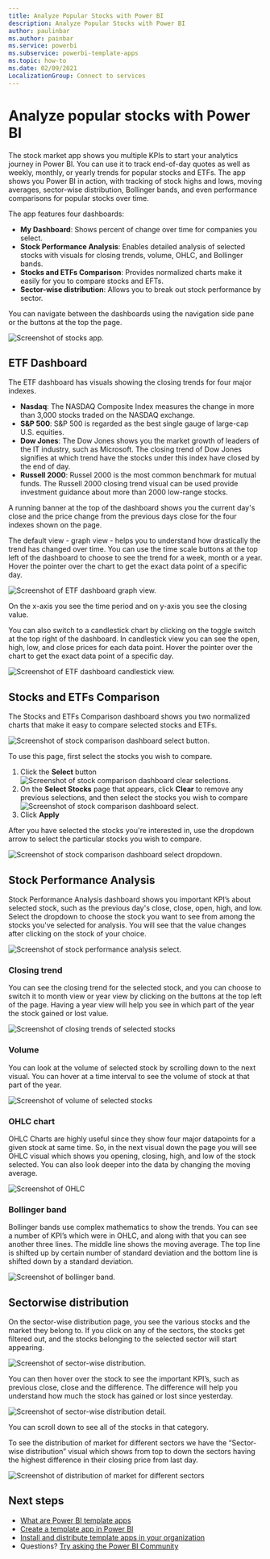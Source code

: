```yaml
---
title: Analyze Popular Stocks with Power BI
description: Analyze Popular Stocks with Power BI
author: paulinbar
ms.author: painbar
ms.service: powerbi
ms.subservice: powerbi-template-apps
ms.topic: how-to
ms.date: 02/09/2021
LocalizationGroup: Connect to services
---
```

# Analyze popular stocks with Power BI

The stock market app shows you multiple KPIs to start your analytics journey in Power BI. You can use it to track end-of-day quotes as well as weekly, monthly, or yearly trends for popular stocks and ETFs. The app shows you Power BI in action, with tracking of stock highs and lows, moving averages, sector-wise distribution, Bollinger bands, and even performance comparisons for popular stocks over time.

The app features four dashboards:
* **My Dashboard**: Shows percent of change over time for companies you select. 
* **Stock Performance Analysis**: Enables detailed analysis of selected stocks with visuals for closing trends, volume, OHLC, and Bollinger bands.
* **Stocks and ETFs Comparison**: Provides normalized charts make it easily for you to compare stocks and EFTs.
* **Sector-wise distribution**: Allows you to break out stock performance by sector.

You can navigate between the dashboards using the navigation side pane or the buttons at the top the page.

![Screenshot of stocks app.](media/service-connect-to-analyze-stocks/stocks-app1.png)

## ETF Dashboard

The ETF dashboard has visuals showing the closing trends for four major indexes. 
* **Nasdaq**: The NASDAQ Composite Index measures the change in more than 3,000 stocks traded on the NASDAQ exchange.
* **S&P 500**: S&P 500 is regarded as the best single gauge of large-cap U.S. equities.
* **Dow Jones**: The Dow Jones shows you the market growth of leaders of the IT industry, such as Microsoft. The closing trend of Dow Jones signifies at which trend have the stocks under this index have closed by the end of day.
* **Russell 2000**: Russel 2000 is the most common benchmark for mutual funds. The Russell 2000 closing trend visual can be used provide investment guidance about more than 2000 low-range stocks.

A running banner at the top of the dashboard shows you the current day's close and the price change from the previous days close for the four indexes shown on the page.

The default view - graph view - helps you to understand how drastically the trend has changed over time. You can use the time scale buttons at the top left of the dashboard to choose to see the trend for a week, month or a year. Hover the pointer over the chart to get the exact data point of a specific day.

![Screenshot of ETF dashboard graph view.](media/service-connect-to-analyze-stocks/etf-dashboard-graph.png)  

On the x-axis you see the time period and on y-axis you see the closing value.

You can also switch to a candlestick chart by clicking on the toggle switch at the top right of the dashboard. In candlestick view you can see the open, high, low, and close prices for each data point. Hover the pointer over the chart to get the exact data point of a specific day.

![Screenshot of ETF dashboard candlestick view.](media/service-connect-to-analyze-stocks/etf-dashboard-candlestick.png)

## Stocks and ETFs Comparison

The Stocks and ETFs Comparison dashboard shows you two normalized charts that make it easy to compare selected stocks and ETFs.

![Screenshot of stock comparison dashboard select button.](media/service-connect-to-analyze-stocks/stocks-comparison-dashboard.png)

To use this page, first select the stocks you wish to compare. 
1. Click the **Select** button
    ![Screenshot of stock comparison dashboard clear selections.](media/service-connect-to-analyze-stocks/stocks-comparison-dashboard-select.png)
1. On the **Select Stocks** page that appears, click **Clear** to remove any previous selections, and then select the stocks you wish to compare
    ![Screenshot of stock comparison dashboard select.](media/service-connect-to-analyze-stocks/stocks-comparison-dashboard-select-clear.png)
1. Click **Apply**

After you have selected the stocks you're interested in, use the dropdown arrow to select the particular stocks you wish to compare.

![Screenshot of stock comparison dashboard select dropdown.](media/service-connect-to-analyze-stocks/stocks-comparison-dashboard-select-dropdown.png)

## Stock Performance Analysis

 Stock Performance Analysis dashboard shows you important KPI’s about selected stock, such as the previous day's close, close, open, high, and low. Select the dropdown to choose the stock you want to see from among the stocks you've selected for analysis. You will see that the value changes after clicking on the stock of your choice.

![Screenshot of stock performance analysis select.](media/service-connect-to-analyze-stocks/stocks-performance-select.png)
 
### Closing trend

You can see the closing trend for the selected stock, and you can choose to switch it to month view or year view by clicking on the buttons at the top left of the page. Having a year view will help you see in which part of the year the stock gained or lost value.

![Screenshot of closing trends of selected stocks](media/service-connect-to-analyze-stocks/stocks-performance-closing-trend.png)  

### Volume

You can look at the volume of selected stock by scrolling down to the next visual. You can hover at a time interval to see the volume of stock at that part of the year.

![Screenshot of volume of selected stocks](media/service-connect-to-analyze-stocks/stocks-performance-volume.png)
 
### OHLC chart

OHLC Charts are highly useful since they show four major datapoints for a given stock at same time. So, in the next visual down the page you will see OHLC visual which shows you opening, closing, high, and low of the stock selected. You can also look deeper into the data by changing the moving average. 

![Screenshot of OHLC](media/service-connect-to-analyze-stocks/stocks-performance-ohlc.png)

### Bollinger band

Bollinger bands use complex mathematics to show the trends. You can see a number of KPI’s which were in OHLC, and along with that you can see another three lines. The middle line shows the moving average. The top line is shifted up by certain number of standard deviation and the bottom line is shifted down by a standard deviation.

![Screenshot of bollinger band.](media/service-connect-to-analyze-stocks/stocks-performance-bollinger.png) 

## Sectorwise distribution

On the sector-wise distribution page, you see the various stocks and the market they belong to. If you click on any of the sectors, the stocks get filtered out, and the stocks belonging to the selected sector will start appearing. 

![Screenshot of sector-wise distribution.](media/service-connect-to-analyze-stocks/sector-wise-distribution.png)
 
You can then hover over the stock to see the important KPI’s, such as previous close, close and the difference. The difference will help you understand how much the stock has gained or lost since yesterday.

![Screenshot of sector-wise distribution detail.](media/service-connect-to-analyze-stocks/sector-wise-distribution-detail.png)

You can scroll down to see all of the stocks in that category.
 
To see the distribution of market for different sectors we have the “Sector-wise distribution” visual which shows from top to down the sectors having the highest difference in their closing price from last day.

![Screenshot of distribution of market for different sectors](media/service-connect-to-analyze-stocks/stocks-comparison-based-on-sector.png)


## Next steps

* [What are Power BI template apps](service-template-apps-overview.md)
* [Create a template app in Power BI](service-template-apps-create.md)
* [Install and distribute template apps in your organization](service-template-apps-install-distribute.md)
* Questions? [Try asking the Power BI Community](https://community.powerbi.com/)
